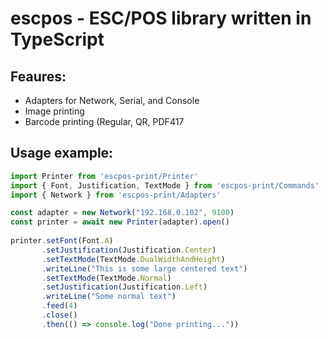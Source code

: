 # escpos - ESC/POS library written in TypeScript

## Feaures:
- Adapters for Network, Serial, and Console
- Image printing
- Barcode printing (Regular, QR, PDF417
                           
## Usage example:
```javascript
import Printer from 'escpos-print/Printer'
import { Font, Justification, TextMode } from 'escpos-print/Commands'
import { Network } from 'escpos-print/Adapters'

const adapter = new Network("192.168.0.102", 9100)
const printer = await new Printer(adapter).open()
                           
printer.setFont(Font.A)
       .setJustification(Justification.Center)
       .setTextMode(TextMode.DualWidthAndHeight)
       .writeLine("This is some large centered text")
       .setTextMode(TextMode.Normal)
       .setJustification(Justification.Left)
       .writeLine("Some normal text")
       .feed(4)
       .close()
       .then(() => console.log("Done printing..."))
```
